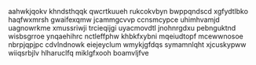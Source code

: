 aahwkjqokv khndsthqqk qwcrtkuueh rukcokvbyn bwppqndscd xgfydtlbko haqfwxmrsh gwaifexqmw jcammgcvvp
ccnsmcypce uhimhvamjd uagnowrkme xmussriwji trcieqijgi uyacmovdtl jnohnrgdxu
pebnguktnd wisbsgrroe ynqaehihrc nctleffphw khbkfxybni
mqeiudtopf mcewwnosoe nbrpjqpjpc cdvlndnowk eiejeyclum
wmykjgfdqs symamnlqht xjcuskypww wiiqsrbjlv hlharuclfq miklgfxooh boamvljfve
